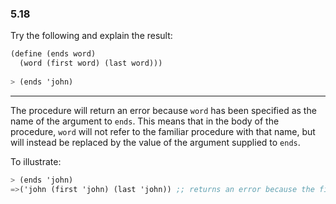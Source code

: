 ### 5.18

Try the following and explain the result:

~~~ scheme
(define (ends word)
  (word (first word) (last word)))
  
> (ends 'john)
~~~

***

The procedure will return an error because `word` has been specified as the name of the argument to `ends`. This means that in the body of the procedure, `word` will not refer to the familiar procedure with that name, but will instead be replaced by the value of the argument supplied to `ends`.

To illustrate:

~~~ scheme
> (ends 'john)
=>('john (first 'john) (last 'john)) ;; returns an error because the first 'john is not a procedure
~~~